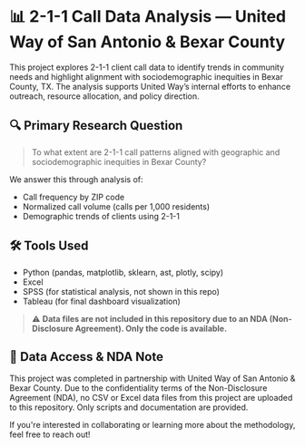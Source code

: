 # 📊 2-1-1 Call Data Analysis — United Way of San Antonio & Bexar County

This project explores 2-1-1 client call data to identify trends in community needs and highlight alignment with sociodemographic inequities in Bexar County, TX. The analysis supports United Way’s internal efforts to enhance outreach, resource allocation, and policy direction.

## 🔍 Primary Research Question

> To what extent are 2-1-1 call patterns aligned with geographic and sociodemographic inequities in Bexar County?

We answer this through analysis of:
- Call frequency by ZIP code
- Normalized call volume (calls per 1,000 residents)
- Demographic trends of clients using 2-1-1

## 🛠️ Tools Used
- Python (pandas, matplotlib, sklearn, ast, plotly, scipy)
- Excel
- SPSS (for statistical analysis, not shown in this repo)
- Tableau (for final dashboard visualization)

> ⚠️ **Data files are not included in this repository due to an NDA (Non-Disclosure Agreement). Only the code is available.**

## 🚫 Data Access & NDA Note

This project was completed in partnership with United Way of San Antonio & Bexar County. Due to the confidentiality terms of the Non-Disclosure Agreement (NDA), no CSV or Excel data files from this project are uploaded to this repository. Only scripts and documentation are provided.

If you're interested in collaborating or learning more about the methodology, feel free to reach out!
